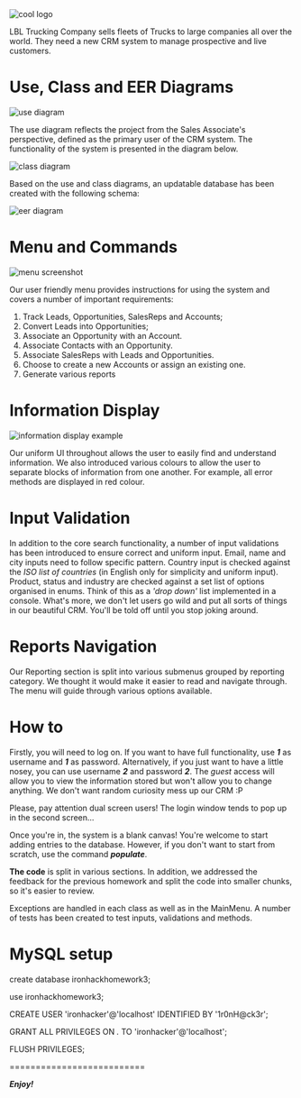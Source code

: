<img alt="cool logo" src="https://github.com/EN-IH-WDPT-JUN21/Stolen-Name-LBL-Trucking_Company_Homework-3/blob/main/images/LBL-Logo-01.svg">

LBL Trucking Company sells fleets of Trucks to large companies all over the world. They need a new CRM system to manage prospective and live customers.


Use, Class and EER Diagrams
===========================

<img alt="use diagram" src="https://github.com/EN-IH-WDPT-JUN21/Stolen-Name-LBL-Trucking_Company_Homework-3/blob/main/images/Class_diagram_LBL-Page-2.png">

The use diagram reflects the project from the Sales Associate's perspective, defined as the primary user of the CRM system.
The functionality of the system is presented in the diagram below.

<img alt="class diagram" src="https://github.com/EN-IH-WDPT-JUN21/Stolen-Name-LBL-Trucking_Company_Homework-3/blob/Natalia/images/Class_diagram_LBL-Page-1.png">


Based on the use and class diagrams, an updatable database has been created with the following schema:

<img alt="eer diagram" src="https://github.com/EN-IH-WDPT-JUN21/Stolen-Name-LBL-Trucking_Company_Homework-3/blob/Natalia/images/EER%20diagram.png">

Menu and Commands
==========================

<img alt="menu screenshot" src="https://github.com/EN-IH-WDPT-JUN21/Stolen-Name-LBL-Trucking_Company_Homework-3/blob/main/images/menu%20screen.png">

Our user friendly menu provides instructions for using the system and covers a number of important requirements:
1. Track Leads, Opportunities, SalesReps and Accounts;
2. Convert Leads into Opportunities;
3. Associate an Opportunity with an Account.
4. Associate Contacts with an Opportunity.
5. Associate SalesReps with Leads and Opportunities.
6. Choose to create a new Accounts or assign an existing one.
7. Generate various reports

Information Display
==========================

<img alt="information display example" src="https://github.com/EN-IH-WDPT-JUN21/Stolen-Name-LBL-Trucking_Company_Homework-3/blob/main/images/output%20screen.png">

Our uniform UI throughout allows the user to easily find and understand information. 
We also introduced various colours to allow the user to separate blocks of information from one another. 
For example, all error methods are displayed in red colour.

Input Validation
==========================

In addition to the core search functionality, a number of input validations has been introduced to ensure correct and uniform input. 
Email, name and city inputs need to follow specific pattern.
Country input is checked against the *ISO list of countries* (in English only for simplicity and uniform input). 
Product, status and industry are checked against a set list of options organised in enums.
Think of this as a *'drop down'* list implemented in a console.
What's more, we don't let users go wild and put all sorts of things in our beautiful CRM. You'll be told off until you stop joking around.

Reports Navigation
==========================

Our Reporting section is split into various submenus grouped by reporting category. We thought it would make it easier to read and navigate through. The menu will guide through various options available.

How to
==========================

Firstly, you will need to log on. If you want to have full functionality, use ***1*** as username and ***1*** as password.
Alternatively, if you just want to have a little nosey, you can use username ***2*** and password ***2***. 
The *guest* access will allow you to view the information stored but won't allow you to change anything. We don't want random curiosity mess up our CRM :P

Please, pay attention dual screen users! The login window tends to pop up in the second screen...

Once you're in, the system is a blank canvas! You're welcome to start adding entries to the database. However, if you don't want to start from scratch, use the command ***populate***. 

**The code** is split in various sections. In addition, we addressed the feedback for the previous homework and split the code into smaller chunks, so it's easier to review. 

Exceptions are handled in each class as well as in the MainMenu. A number of tests has been created to test inputs, validations and methods.

MySQL setup
==========================

create database ironhackhomework3;

use ironhackhomework3;

CREATE USER 'ironhacker'@'localhost' IDENTIFIED BY '1r0nH@ck3r';

GRANT ALL PRIVILEGES ON *.* TO 'ironhacker'@'localhost';

FLUSH PRIVILEGES;

==========================


***Enjoy!***
